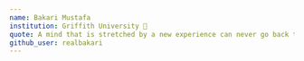 ```yaml
---
name: Bakari Mustafa 
institution: Griffith University 🚩 
quote: A mind that is stretched by a new experience can never go back to its old dimensions. - Oliver Wendell Holmes, Jr. 
github_user: realbakari
---
```


